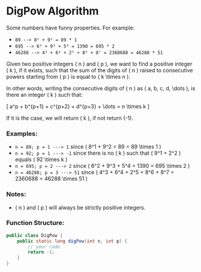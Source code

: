 # DigPow Algorithm

Some numbers have funny properties. For example:

- `89 --> 8¹ + 9² = 89 * 1`
- `695 --> 6² + 9³ + 5⁴ = 1390 = 695 * 2`
- `46288 --> 4³ + 6⁴ + 2⁵ + 8⁶ + 8⁷ = 2360688 = 46288 * 51`

Given two positive integers \( n \) and \( p \), we want to find a positive integer \( k \), if it exists, such that the sum of the digits of \( n \) raised to consecutive powers starting from \( p \) is equal to \( k \times n \).

In other words, writing the consecutive digits of \( n \) as \( a, b, c, d, \dots \), is there an integer \( k \) such that:

\[
a^p + b^{p+1} + c^{p+2} + d^{p+3} + \dots = n \times k
\]

If it is the case, we will return \( k \), if not return \(-1\).

### Examples:

- `n = 89; p = 1 ---> 1` since \( 8^1 + 9^2 = 89 = 89 \times 1 \)
- `n = 92; p = 1 ---> -1` since there is no \( k \) such that \( 9^1 + 2^2 \) equals \( 92 \times k \)
- `n = 695; p = 2 ---> 2` since \( 6^2 + 9^3 + 5^4 = 1390 = 695 \times 2 \)
- `n = 46288; p = 3 ---> 51` since \( 4^3 + 6^4 + 2^5 + 8^6 + 8^7 = 2360688 = 46288 \times 51 \)

### Notes:
- \( n \) and \( p \) will always be strictly positive integers.

### Function Structure:

```java
public class DigPow {
    public static long digPow(int n, int p) {
        // your code
        return -1;
    }
}
